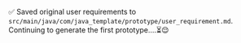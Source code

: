 
✅  Saved original user requirements to `src/main/java/com/java_template/prototype/user_requirement.md`. Continuing to generate the first prototype....⏳😌
